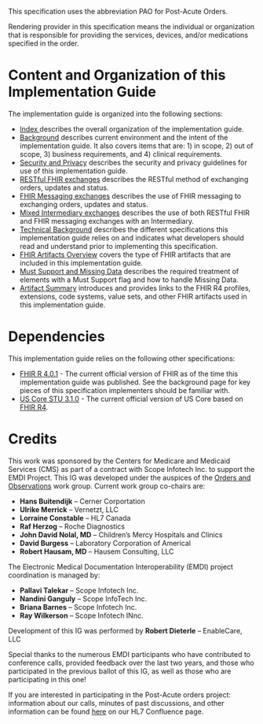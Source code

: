 This specification uses the abbreviation PAO for Post-Acute Orders.

Rendering provider in this specification means the individual or organization that is responsible for providing the services, devices, and/or medications specified in the order.

# Content and Organization of this Implementation Guide
The implementation guide is organized into the following sections:
* 	[Index ](http://build.fhir.org/ig/HL7/dme-orders/index.html)describes the overall organization of the implementation guide.
* 	[Background](http://build.fhir.org/ig/HL7/dme-orders/background.html) describes current environment and the intent of the implementation guide.  It also covers items that are: 1) in scope, 2) out of scope, 3) business requirements, and 4) clinical requirements.
* 	[Security and Privacy](http://build.fhir.org/ig/HL7/dme-orders/security_and_privacy.html) describes the security and privacy guidelines for use of this implementation guide.
* 	[RESTful FHIR exchanges](http://build.fhir.org/ig/HL7/dme-orders/restful_fhir_exchanges.html)  describes the RESTful method of exchanging orders, updates and status.
* 	[FHIR Messaging exchanges](http://build.fhir.org/ig/HL7/dme-orders/fhir_messaging_exchanges.html) describes the use of FHIR messaging to exchanging orders, updates and status.
* 	[Mixed Intermediary exchanges](http://build.fhir.org/ig/HL7/dme-orders/mixed_intermediary_exchange_model.html)  describes the use of both RESTful FHIR and FHIR messaging exchanges with an Intermediary.
* 	[Technical Background](http://build.fhir.org/ig/HL7/dme-orders/technical_background.html) describes the different specifications this implementation guide relies on and indicates what developers should read and understand prior to implementing this specification.
* 	[FHIR Artifacts Overview](http://build.fhir.org/ig/HL7/dme-orders/fhir_artifacts_overview.html) covers the type of FHIR artifacts that are included in this implementation guide.
* 	[Must Support and Missing Data](http://build.fhir.org/ig/HL7/dme-orders/must_support_and_missing_data.html) describes the required treatment of elements with a Must Support flag and how to handle Missing Data.
* 	[Artifact Summary](http://build.fhir.org/ig/HL7/dme-orders/artifacts.html) introduces and provides links to the FHIR R4 profiles, extensions, code systems, value sets, and other FHIR artifacts used in this implementation guide.

# Dependencies
This implementation guide relies on the following other specifications:
* 	[FHIR R 4.0.1](http://hl7.org/fhir/) - The current official version of FHIR as of the time this implementation guide was published. See the background page for key pieces of this specification implementers should be familiar with.
* 	[US Core STU 3.1.0](http://build.fhir.org/ig/HL7/US-Core-R4/) - The current official version of US Core based on [FHIR R4](http://hl7.org/fhir//). 

# Credits
This work was sponsored by the Centers for Medicare and Medicaid Services (CMS) as part of a contract with Scope Infotech Inc. to support the EMDI Project.
This IG was developed under the auspices of the [Orders and Observations](http://www.hl7.org/Special/committees/orders/leadership.cfm) work group. Current work group co-chairs are:

* 	**Hans Buitendijk** – Cerner Corportation
* 	**Ulrike Merrick** – Vernetzt, LLC
* 	**Lorraine Constable** – HL7 Canada
* 	**Raf Herzog** – Roche Diagnostics
* 	**John David Nolal, MD** – Children’s Mercy Hospitals and Clinics
* 	**David Burgess** – Laboratory Corporation of Americal
* 	**Robert Hausam, MD** – Hausem Consulting, LLC

The Electronic Medical Documentation Interoperability (EMDI) project coordination is managed by:

* 	**Pallavi Talekar** – Scope Infotech Inc.
* 	**Nandini Ganguly** – Scope InfoTech Inc.
* 	**Briana Barnes** – Scope Infotech Inc.
* 	**Ray Wilkerson** – Scope Infotech INnc.

Development of this IG was performed by **Robert Dieterle** – EnableCare, LLC

Special thanks to the numerous EMDI participants who have contributed to conference calls, provided feedback over the last two years, and those who participated in the previous ballot of this IG, as well as those who are participating in this one!

If you are interested in participating in the Post-Acute orders project: information about our calls, minutes of past discussions, and other information can be found [here](https://confluence.hl7.org/pages/viewpage.action?pageId=44499186) on our HL7 Confluence page.

